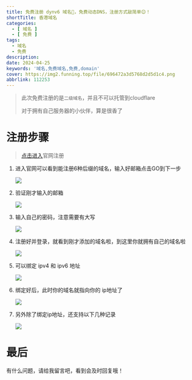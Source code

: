 ```yaml
---
title: 免费注册 dynv6 域名🎁，免费动态DNS，注册方式敲简单😊！
shortTitle: 香港域名
categories:
  - [ 域名 ]
  - [ 免费 ]
tags:
  - 域名
  - 免费
description:
date: 2024-04-25
keywords: '域名,免费域名,免费,domain'
cover: https://img2.funning.top/file/696472a3d5768d2d5d1c4.png
abbrlink: 112253
---
```


> 此次免费注册的是`二级域名`，并且不可以托管到cloudflare
> 
> 对于拥有自己服务器的小伙伴，算是很香了

# 注册步骤

> [点击进入](https://dynv6.com/)官网注册


1. 进入官网可以看到能注册6种后缀的域名，输入好邮箱点击GO到下一步

    ![](https://img2.funning.top/file/e5c2a8c62e7f2ae7853e4.png)
   
2. 验证刚才输入的邮箱

    ![](https://img2.funning.top/file/7ef4ba23ba88bb3363b44.png)

3. 输入自己的密码，注意需要有大写

    ![](https://img2.funning.top/file/294f411bad0e2d338462a.png)

4. 注册好并登录，就看到刚才添加的域名啦，到这里你就拥有自己的域名啦

    ![](https://img2.funning.top/file/cbf5671a73702e3001ba1.png)

5. 可以绑定 ipv4 和 ipv6 地址

   ![](https://img2.funning.top/file/8f91a8fd00c56e9e232a6.png)


6. 绑定好后，此时你的域名就指向你的 ip地址了

    ![](https://img2.funning.top/file/9f6601c9058836e36c3fb.png)


7. 另外除了绑定ip地址，还支持以下几种记录

    ![](https://img2.funning.top/file/71003cabb74e48c304786.png)


# 最后

有什么问题，请给我留言吧，看到会及时回复哦！
